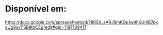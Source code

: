 # Disponível em:   

https://docs.google.com/spreadsheets/d/11lRSX_sARJ8mKGp1w9hGJrIlB7pxxUg9ovTSBlKbCEg/edit#gid=1197189417
